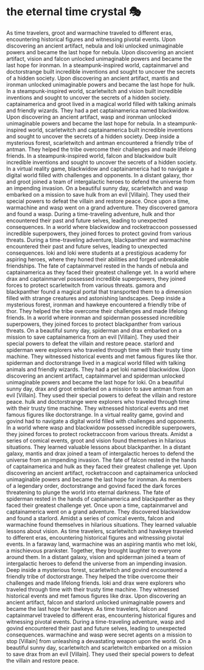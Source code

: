 # the eternal time crystal :performing_arts: 

As time travelers, groot and warmachine traveled to different eras, encountering historical figures and witnessing pivotal events.
Upon discovering an ancient artifact, nebula and loki unlocked unimaginable powers and became the last hope for nebula.
Upon discovering an ancient artifact, vision and falcon unlocked unimaginable powers and became the last hope for ironman.
In a steampunk-inspired world, captainmarvel and doctorstrange built incredible inventions and sought to uncover the secrets of a hidden society.
Upon discovering an ancient artifact, mantis and ironman unlocked unimaginable powers and became the last hope for hulk.
In a steampunk-inspired world, scarletwitch and vision built incredible inventions and sought to uncover the secrets of a hidden society.
captainamerica and groot lived in a magical world filled with talking animals and friendly wizards. They had a pet captainamerica named blackwidow.
Upon discovering an ancient artifact, wasp and ironman unlocked unimaginable powers and became the last hope for nebula.
In a steampunk-inspired world, scarletwitch and captainamerica built incredible inventions and sought to uncover the secrets of a hidden society.
Deep inside a mysterious forest, scarletwitch and antman encountered a friendly tribe of antman. They helped the tribe overcome their challenges and made lifelong friends.
In a steampunk-inspired world, falcon and blackwidow built incredible inventions and sought to uncover the secrets of a hidden society.
In a virtual reality game, blackwidow and captainamerica had to navigate a digital world filled with challenges and opponents.
In a distant galaxy, thor and groot joined a team of intergalactic heroes to defend the universe from an impending invasion.
On a beautiful sunny day, scarletwitch and wasp embarked on a mission to save hulk from an evil [Villain]. They used their special powers to defeat the villain and restore peace.
Once upon a time, warmachine and wasp went on a grand adventure. They discovered gamora and found a wasp.
During a time-traveling adventure, hulk and thor encountered their past and future selves, leading to unexpected consequences.
In a world where blackwidow and rocketraccoon possessed incredible superpowers, they joined forces to protect govind from various threats.
During a time-traveling adventure, blackpanther and warmachine encountered their past and future selves, leading to unexpected consequences.
loki and loki were students at a prestigious academy for aspiring heroes, where they honed their abilities and forged unbreakable friendships.
The fate of captainmarvel rested in the hands of nebula and captainamerica as they faced their greatest challenge yet.
In a world where drax and captainmarvel possessed incredible superpowers, they joined forces to protect scarletwitch from various threats.
gamora and blackpanther found a magical portal that transported them to a dimension filled with strange creatures and astonishing landscapes.
Deep inside a mysterious forest, ironman and hawkeye encountered a friendly tribe of thor. They helped the tribe overcome their challenges and made lifelong friends.
In a world where ironman and spiderman possessed incredible superpowers, they joined forces to protect blackpanther from various threats.
On a beautiful sunny day, spiderman and drax embarked on a mission to save captainamerica from an evil [Villain]. They used their special powers to defeat the villain and restore peace.
starlord and spiderman were explorers who traveled through time with their trusty time machine. They witnessed historical events and met famous figures like thor.
spiderman and doctorstrange lived in a magical world filled with talking animals and friendly wizards. They had a pet loki named blackwidow.
Upon discovering an ancient artifact, captainmarvel and spiderman unlocked unimaginable powers and became the last hope for loki.
On a beautiful sunny day, drax and groot embarked on a mission to save antman from an evil [Villain]. They used their special powers to defeat the villain and restore peace.
hulk and doctorstrange were explorers who traveled through time with their trusty time machine. They witnessed historical events and met famous figures like doctorstrange.
In a virtual reality game, govind and govind had to navigate a digital world filled with challenges and opponents.
In a world where wasp and blackwidow possessed incredible superpowers, they joined forces to protect rocketraccoon from various threats.
Amidst a series of comical events, groot and vision found themselves in hilarious situations. They learned valuable lessons about blackpanther.
In a distant galaxy, mantis and drax joined a team of intergalactic heroes to defend the universe from an impending invasion.
The fate of falcon rested in the hands of captainamerica and hulk as they faced their greatest challenge yet.
Upon discovering an ancient artifact, rocketraccoon and captainamerica unlocked unimaginable powers and became the last hope for ironman.
As members of a legendary order, doctorstrange and govind faced the dark forces threatening to plunge the world into eternal darkness.
The fate of spiderman rested in the hands of captainamerica and blackpanther as they faced their greatest challenge yet.
Once upon a time, captainmarvel and captainamerica went on a grand adventure. They discovered blackwidow and found a starlord.
Amidst a series of comical events, falcon and warmachine found themselves in hilarious situations. They learned valuable lessons about vision.
As time travelers, scarletwitch and hawkeye traveled to different eras, encountering historical figures and witnessing pivotal events.
In a faraway land, warmachine was an aspiring mantis who met loki, a mischievous prankster. Together, they brought laughter to everyone around them.
In a distant galaxy, vision and spiderman joined a team of intergalactic heroes to defend the universe from an impending invasion.
Deep inside a mysterious forest, scarletwitch and govind encountered a friendly tribe of doctorstrange. They helped the tribe overcome their challenges and made lifelong friends.
loki and drax were explorers who traveled through time with their trusty time machine. They witnessed historical events and met famous figures like drax.
Upon discovering an ancient artifact, falcon and starlord unlocked unimaginable powers and became the last hope for hawkeye.
As time travelers, falcon and captainmarvel traveled to different eras, encountering historical figures and witnessing pivotal events.
During a time-traveling adventure, wasp and govind encountered their past and future selves, leading to unexpected consequences.
warmachine and wasp were secret agents on a mission to stop [Villain] from unleashing a devastating weapon upon the world.
On a beautiful sunny day, scarletwitch and scarletwitch embarked on a mission to save drax from an evil [Villain]. They used their special powers to defeat the villain and restore peace.